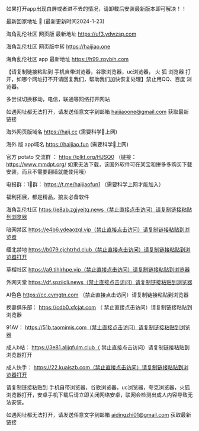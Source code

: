 如果打开app出现白屏或者进不去的情况，请卸载后安装最新版本即可解决！！
 
 最新回家地址 👋 (最新更新时间2024-1-23)

海角乱伦社区 网页版 最新地址  https://uf3.ydwzsp.com

海角乱伦社区 网页版中转   https://haijiao.one

海角乱伦社区 app 最新地址  https://h99.zpybih.com

【请复制链接粘贴到 手机自带浏览器，谷歌浏览器，uc浏览器， 火  狐  浏览器 打开，如哪个网址打不开请回复我们，帮助我们加快恢复处理】禁止用QQ、百度 浏览器。

多尝试切换移动，电信，联通等网络打开网站

如遇网址都无法打开，请发送任意文字到邮箱  haijiaoone@gmail.com  获取最新链接

海外网页版域名  https://haij.cc   (需要科学🔬上网)

 海外 版 app域名  https://haijiao.fun  (需要科学🔬上网)

官方 potato 交流群  ： https://plkt.org/HJSQ0  （链接：https://www.mmdpt.org/ 如果无法下载，该国外软件可在某宝和拼多多购买下载安装，而且不需要翻墙就能使用哦）

电报群：1⃣️群：  https://t.me/haijiaofun1    （需要科学上网才能加入）


福利拓展，都是精品，狼友必备软件

海角乱伦社区 https://e8ab.zgjyeitq.news（禁止直接点击访问）请复制链接粘贴到浏览器

暗网禁区 https://e4b6.ydeaozql.vip（禁止直接点击访问）请复制链接粘贴到浏览器

缅北禁地 https://b079.cjchtrhd.club（禁止直接点击访问）请复制链接粘贴到浏览器打开

草榴社区 https://a9.tihlrhpe.vip（禁止直接点击访问）请复制链接粘贴到浏览器

外网天堂 https://df.spziicli.news（禁止直接点击访问）请复制链接粘贴到浏览器

AI色色 https://cc.cvmgtn.com （禁止直接点击访问）请复制链接粘贴到浏览器

换妻俱乐部： https://cdb0.xfcjat.com （ 禁止直接点击访问）请复制链接粘贴到浏览器

91AV： https://51b.taomimis.com（禁止直接点击访问）请复制链接粘贴到浏览器

成人b站： https://3e81.aljjqfulm.club（ 禁止直接点击访问）请复制链接粘贴到浏览器打开

成人快手： https://22.kuaiszb.com（禁止直接点击访问）请复制链接粘贴到浏览器打开

请复制链接粘贴到 手机自带浏览器，谷歌浏览器，uc浏览器，夸克浏览器，火狐浏览器打开，安卓手机下载后请立即关闭网络安卓，联网会检测出成人内容导致无法安装。

如遇网址都无法打开，请发送任意文字到邮箱  aidingzhi01@gmail.com 获取最新链接
